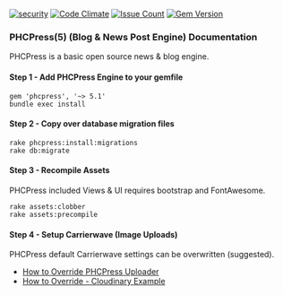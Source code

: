 [![security](https://hakiri.io/github/PHCNetworks/phc-press/master.svg)](https://hakiri.io/github/PHCNetworks/phc-press/master)
[![Code Climate](https://codeclimate.com/github/PHCNetworks/phc-press/badges/gpa.svg)](https://codeclimate.com/github/PHCNetworks/phc-press)
[![Issue Count](https://codeclimate.com/github/PHCNetworks/phc-press/badges/issue_count.svg)](https://codeclimate.com/github/PHCNetworks/phc-press)
[![Gem Version](https://badge.fury.io/rb/phcpress.svg)](https://badge.fury.io/rb/phcpress)  
  
### PHCPress(5) (Blog & News Post Engine) Documentation
PHCPress is a basic open source news & blog engine.
  
#### Step 1 - Add PHCPress Engine to your gemfile  

	gem 'phcpress', '~> 5.1'
	bundle exec install
  
#### Step 2 - Copy over database migration files  

	rake phcpress:install:migrations
	rake db:migrate
  
#### Step 3 - Recompile Assets  
PHCPress included Views & UI requires bootstrap and FontAwesome.  
  
	rake assets:clobber
	rake assets:precompile

#### Step 4 - Setup Carrierwave (Image Uploads)  
PHCPress default Carrierwave settings can be overwritten (suggested).  
  
- [How to Override PHCPress Uploader](https://github.com/PHCNetworks/phc-press/wiki/Image-Uploader---Override)
- [How to Override - Cloudinary Example](https://github.com/PHCNetworks/phc-press/wiki/Image-Uploader-(Cloudinary))
